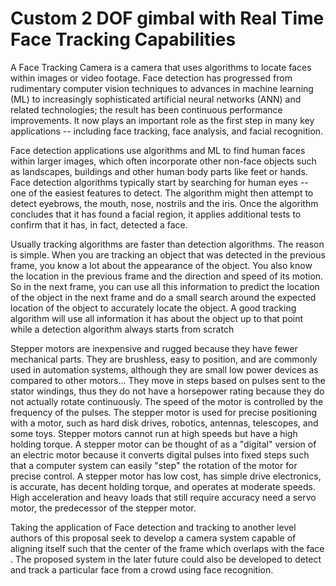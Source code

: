 # Custom 2 DOF gimbal with Real Time Face Tracking Capabilities

A Face Tracking Camera is a camera that uses algorithms to locate faces within images or video footage. Face detection has progressed from rudimentary computer vision techniques to advances in machine learning (ML) to increasingly sophisticated artificial neural networks (ANN) and related technologies; the result has been continuous performance improvements. It now plays an important role as the first step in many key applications -- including face tracking, face analysis, and facial recognition.

Face detection applications use algorithms and ML to find human faces within larger images, which often incorporate other non-face objects such as landscapes, buildings and other human body parts like feet or hands. Face detection algorithms typically start by searching for human eyes -- one of the easiest features to detect. The algorithm might then attempt to detect eyebrows, the mouth, nose, nostrils and the iris. Once the algorithm concludes that it has found a facial region, it applies additional tests to confirm that it has, in fact, detected a face.

Usually tracking algorithms are faster than detection algorithms. The reason is simple. When you are tracking an object that was detected in the previous frame, you know a lot about the appearance of the object. You also know the location in the previous frame and the direction and speed of its motion. So in the next frame, you can use all this information to predict the location of the object in the next frame and do a small search around the expected location of the object to accurately locate the object. A good tracking algorithm will use all information it has about the object up to that point while a detection algorithm always starts from scratch

Stepper motors are inexpensive and rugged because they have fewer mechanical parts. They are brushless, easy to position, and are commonly used in automation systems, although they are small low power devices as compared to other motors...
They move in steps based on pulses sent to the stator windings, thus they do not have a horsepower rating because they do not actually rotate continuously. The speed of the motor is controlled by the frequency of the pulses. The stepper motor is used for precise positioning with a motor, such as hard disk drives, robotics, antennas, telescopes, and some toys. Stepper motors cannot run at high speeds but have a high holding torque. A stepper motor can be thought of as a "digital" version of an electric motor because it converts digital pulses into fixed steps such that a computer system can easily "step" the rotation of the motor for precise control. A stepper motor has low cost, has simple drive electronics, is accurate, has decent holding torque, and operates at moderate speeds. High acceleration and heavy loads that still require accuracy need a servo motor, the predecessor of the stepper motor.

Taking the application of Face detection and tracking to another level authors of this proposal seek to develop a camera system capable of aligning itself such that the center of the frame which overlaps with the face . The proposed system in the later future could also be developed to detect and track a particular face from a crowd using face recognition.


